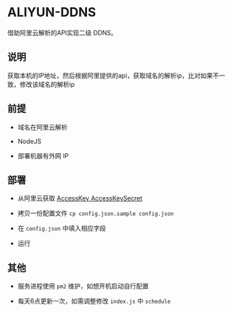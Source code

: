ALIYUN-DDNS
===============

借助阿里云解析的API实现二级 DDNS。

## 说明

获取本机的IP地址，然后根据阿里提供的api，获取域名的解析ip，比对如果不一致，修改该域名的解析ip

## 前提

* 域名在阿里云解析

* NodeJS

* 部署机器有外网 IP

## 部署

* 从阿里云获取 [AccessKey AccessKeySecret](https://ak-console.aliyun.com/#/accesskey)

* 拷贝一份配置文件 `cp config.json.sample config.json`

* 在 `config.json` 中填入相应字段

* 运行 

## 其他

* 服务进程使用 `pm2` 维护，如想开机启动自行配置

* 每天6点更新一次，如需调整修改 `index.js` 中 `schedule`

